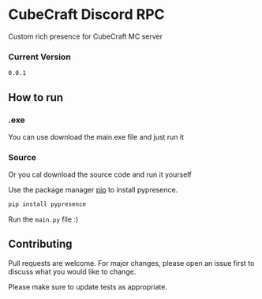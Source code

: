# CubeCraft Discord RPC

Custom rich presence for CubeCraft MC server

### Current Version
`0.0.1`

## How to run

### .exe
You can use download the main.exe file and just run it

### Source
Or you cal download the source code and run it yourself

Use the package manager [pip](https://pip.pypa.io/en/stable/) to install pypresence.

```bash
pip install pypresence
```
Run the `main.py` file :)


## Contributing
Pull requests are welcome. For major changes, please open an issue first to discuss what you would like to change.

Please make sure to update tests as appropriate.
